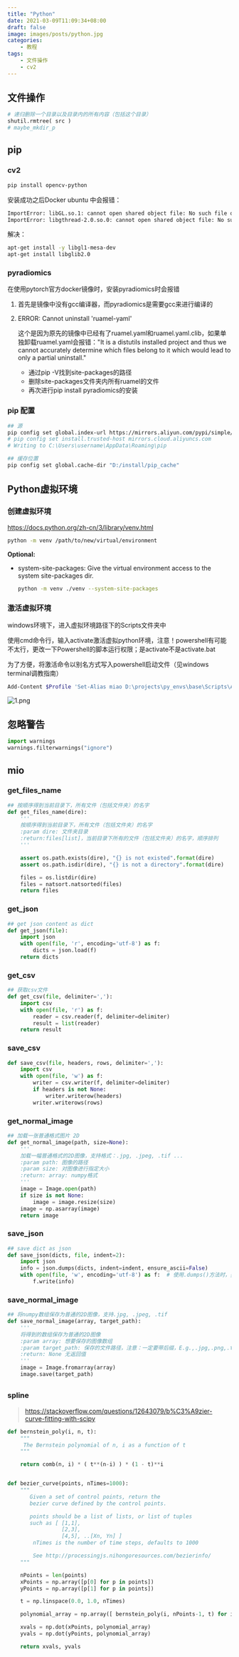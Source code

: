 ```yaml
---
title: "Python"
date: 2021-03-09T11:09:34+08:00
draft: false
image: images/posts/python.jpg
categories:
    - 教程
tags:
    - 文件操作
    - cv2
---
```


## 文件操作

```Python
# 递归删除一个目录以及目录内的所有内容（包括这个目录）
shutil.rmtree( src )   
# maybe_mkdir_p
```


## pip

### cv2

```bash
pip install opencv-python
```

安装成功之后Docker ubuntu 中会报错：

```bash
ImportError: libGL.so.1: cannot open shared object file: No such file or directory
ImportError: libgthread-2.0.so.0: cannot open shared object file: No such file or directory
```

解决：

```bash
apt-get install -y libgl1-mesa-dev
apt-get install libglib2.0
```
### pyradiomics

在使用pytorch官方docker镜像时，安装pyradiomics时会报错

1. 首先是镜像中没有gcc编译器，而pyradiomics是需要gcc来进行编译的
2. ERROR: Cannot uninstall 'ruamel-yaml'
    
    这个是因为原先的镜像中已经有了ruamel.yaml和ruamel.yaml.clib，如果单独卸载ruamel.yaml会报错："It is a distutils installed project and thus we cannot accurately determine which files belong to it which would lead to only a partial uninstall."

    - 通过pip -V找到site-packages的路径
    - 删除site-packages文件夹内所有ruamel的文件
    - 再次进行pip install pyradiomics的安装

### pip 配置

```bash
## 源
pip config set global.index-url https://mirrors.aliyun.com/pypi/simple/
# pip config set install.trusted-host mirrors.cloud.aliyuncs.com
# Writing to C:\Users\username\AppData\Roaming\pip

## 缓存位置
pip config set global.cache-dir "D:/install/pip_cache"
```


## Python虚拟环境

### 创建虚拟环境

https://docs.python.org/zh-cn/3/library/venv.html

```bash
python -m venv /path/to/new/virtual/environment
```

**Optional:**

- system-site-packages: Give the virtual environment access to the system site-packages dir.

    ```bash
    python -m venv ./venv --system-site-packages
    ```

### 激活虚拟环境

windows环境下，进入虚拟环境路径下的Scripts文件夹中

使用cmd命令行，输入activate激活虚拟python环境，注意！powershell有可能不太行，更改一下Powershell的脚本运行权限；是activate不是activate.bat

为了方便，将激活命令以别名方式写入powershell启动文件（见windows terminal调教指南）

```bash
Add-Content $Profile 'Set-Alias miao D:\projects\py_envs\base\Scripts\Activate.ps1'
```

![1.png](https://s2.loli.net/2024/01/21/OjYpqDdANsQb3Gu.png)

## 忽略警告

```python
import warnings
warnings.filterwarnings("ignore")
```

## mio

### get_files_name

```python
## 按顺序得到当前目录下，所有文件（包括文件夹）的名字
def get_files_name(dire):
    '''
    按顺序得到当前目录下，所有文件（包括文件夹）的名字
    :param dire: 文件夹目录
    :return:files[list]，当前目录下所有的文件（包括文件夹）的名字，顺序排列
    '''

    assert os.path.exists(dire), "{} is not existed".format(dire)
    assert os.path.isdir(dire), "{} is not a directory".format(dire)

    files = os.listdir(dire)
    files = natsort.natsorted(files)
    return files
```

### get_json

```python
## get json content as dict
def get_json(file):
    import json
    with open(file, 'r', encoding='utf-8') as f:
        dicts = json.load(f)
    return dicts
```

### get_csv

```python
## 获取csv文件
def get_csv(file, delimiter=','):
    import csv
    with open(file, 'r') as f:
        reader = csv.reader(f, delimiter=delimiter)
        result = list(reader)
    return result
```

### save_csv

```python
def save_csv(file, headers, rows, delimiter=','):
    import csv
    with open(file, 'w') as f:
        writer = csv.writer(f, delimiter=delimiter)
        if headers is not None:
            writer.writerow(headers)
        writer.writerows(rows)
```

### get_normal_image

```python
## 加载一张普通格式图片 2D
def get_normal_image(path, size=None):
    '''
    加载一幅普通格式的2D图像，支持格式：.jpg, .jpeg, .tif ...
    :param path: 图像的路径
    :param size: 对图像进行指定大小
    :return: array: numpy格式
    '''
    image = Image.open(path)
    if size is not None:
        image = image.resize(size)
    image = np.asarray(image)
    return image
```


### save_json

```python
## save dict as json
def save_json(dicts, file, indent=2):
    import json
    info = json.dumps(dicts, indent=indent, ensure_ascii=False)
    with open(file, 'w', encoding='utf-8') as f:  # 使用.dumps()方法时，要写入
        f.write(info)
```

### save_normal_image

```python
## 将numpy数组保存为普通的2D图像，支持.jpg, .jpeg, .tif
def save_normal_image(array, target_path):
    '''
    将得到的数组保存为普通的2D图像
    :param array: 想要保存的图像数组
    :param target_path: 保存的文件路径，注意：一定要带后缀，E.g.,.jpg,.png,.tif
    :return: None 无返回值
    '''
    image = Image.fromarray(array)
    image.save(target_path)
```



## 

### spline

> https://stackoverflow.com/questions/12643079/b%C3%A9zier-curve-fitting-with-scipy



```python
def bernstein_poly(i, n, t):
    """
     The Bernstein polynomial of n, i as a function of t
    """

    return comb(n, i) * ( t**(n-i) ) * (1 - t)**i


def bezier_curve(points, nTimes=1000):
    """
       Given a set of control points, return the
       bezier curve defined by the control points.

       points should be a list of lists, or list of tuples
       such as [ [1,1], 
                 [2,3], 
                 [4,5], ..[Xn, Yn] ]
        nTimes is the number of time steps, defaults to 1000

        See http://processingjs.nihongoresources.com/bezierinfo/
    """

    nPoints = len(points)
    xPoints = np.array([p[0] for p in points])
    yPoints = np.array([p[1] for p in points])

    t = np.linspace(0.0, 1.0, nTimes)

    polynomial_array = np.array([ bernstein_poly(i, nPoints-1, t) for i in range(0, nPoints)   ])

    xvals = np.dot(xPoints, polynomial_array)
    yvals = np.dot(yPoints, polynomial_array)

    return xvals, yvals


```
